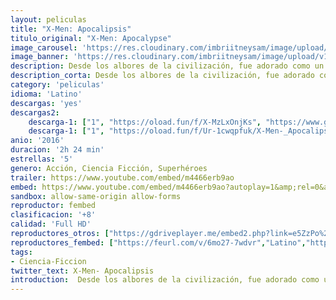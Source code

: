 ```yaml
---
layout: peliculas
title: "X-Men: Apocalipsis"
titulo_original: "X-Men: Apocalypse"
image_carousel: 'https://res.cloudinary.com/imbriitneysam/image/upload/v1545278830/apoca-poster-min.jpg'
image_banner: 'https://res.cloudinary.com/imbriitneysam/image/upload/v1545278830/apoca-banner-min.jpg'
description: Desde los albores de la civilización, fue adorado como un dios. Apocalypse, el primer y más poderoso mutante del universo X-Men de Marvel, acumuló los poderes de muchos otros mutantes, convirtiéndose en inmortal e invencible. Pero al despertar tras miles de años, se encuentra desilusionado con el mundo en que se encuentra y decide reclutar un equipo de mutantes poderosos, entre ellos a un descorazonado Magneto (Michael Fassbender).
description_corta: Desde los albores de la civilización, fue adorado como un dios. Apocalypse, el primer y más poderoso mutante del universo X-Men de Marvel, acumuló los poderes de muchos otros mutantes, convirtiéndose en inmortal e...
category: 'peliculas'
idioma: 'Latino'
descargas: 'yes'
descargas2:
    descarga-1: ["1", "https://oload.fun/f/X-MzLxOnjKs", "https://www.google.com/s2/favicons?domain=openload.co","OpenLoad","https://res.cloudinary.com/imbriitneysam/image/upload/v1541473684/mexico.png", "Latino", "Full HD"]
    descarga-1: ["1", "https://oload.fun/f/Ur-1cwqpfuk/X-Men-_Apocalipsis.MP4.mp4", "https://www.google.com/s2/favicons?domain=openload.co","OpenLoad","https://res.cloudinary.com/imbriitneysam/image/upload/v1541473684/mexico.png", "Latino", "Full HD"]
anio: '2016'
duracion: '2h 24 min'
estrellas: '5'
genero: Acción, Ciencia Ficción, Superhéroes
trailer: https://www.youtube.com/embed/m4466erb9ao
embed: https://www.youtube.com/embed/m4466erb9ao?autoplay=1&amp;rel=0&amp;hd=1&border=0&wmode=opaque&enablejsapi=1&modestbranding=1&controls=1&showinfo=0
sandbox: allow-same-origin allow-forms
reproductor: fembed
clasificacion: '+8'
calidad: 'Full HD'
reproductores_otros: ["https://gdriveplayer.me/embed2.php?link=e5ZzPo%252BCLfAre8FNamOOxgGRlYVUi%252Fw9eEp5QbO%252BO6oPS6JushKYXGHR%252BAiGTH%252FBC9gSAPDe3rh6IuO14rlTApL6fsFJWlCz%252Fn0EMdlAHrz7ckr3m7klj5A%252B0Tp8emqzBndCG4pzf6Yx62OTbi%252FGa9BzikPIVj2N0%252F80Ccs0e5qo1vq2te2SOBAyvONDSjNcBZQMMGiylgteAB%252FNVZC5e3","Latino","https://api.cuevana3.io/stream/index.php?file=ek5lbm9xYWNrS0xYMTZLa2xNbkdvY3ZTb3BtZng4TGp6ZFpobGFMUGtOelcwcUZmbWRIVzRkakVuS0JnbEplcG1KUnNZSlRTMGViVTBxZGdsdEhPb3RXOXFYT0ptdHJFc2FpQVg2YlcwT1hGeXBoZ29OS1Y","Latino","https://movcloud.net/embed/at-hsnEWpJay","Latino","https://mstream.press/pxt0difkq5js","Latino"]
reproductores_fembed: ["https://feurl.com/v/6mo27-7wdvr","Latino","https://feurl.com/v/7qo7nq248w9","Latino"]
tags:
- Ciencia-Ficcion
twitter_text: X-Men- Apocalipsis
introduction:  Desde los albores de la civilización, fue adorado como un dios. Apocalypse, el primer y más poderoso mutante del universo X-Men de Marvel, acumuló los poderes de muchos otros mutantes, convirtiéndose en inmortal e...
---
```












